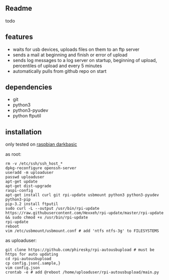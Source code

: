 Readme
---
todo

features
---
- waits for usb devices, uploads files on them to an ftp server
- sends a mail at beginning and finish or error of upload
- sends log messages to a log server on startup, beginning of upload, percentiles of upload and every 5 minutes
- automatically pulls from github repo on start

dependencies
---
* git
* python3
* python3-pyudev
* python ftputil

installation
---
only tested on [raspbian darkbasic](http://www.linuxsystems.it/raspbian-wheezy-armhf-raspberry-pi-minimal-image/)

as root:

	rm -v /etc/ssh/ssh_host_*
	dpkg-reconfigure openssh-server
	useradd -m uploaduser
	passwd uploaduser
	apt-get update 
	apt-get dist-upgrade
	raspi-config
	apt-get install curl git rpi-update usbmount python3 python3-pyudev python3-pip
	pip-3.2 install ftputil
	sudo curl -L --output /usr/bin/rpi-update https://raw.githubusercontent.com/Hexxeh/rpi-update/master/rpi-update && sudo chmod +x /usr/bin/rpi-update
	rpi-update
	reboot
	vim /etc/usbmount/usbmount.conf # add 'ntfs ntfs-3g' to FILESYSTEMS

as uploaduser:

	git clone https://github.com/phiresky/rpi-autousbupload # must be https for auto updating
	cd rpi-autousbupload
	cp config.json{.sample,}
	vim config.json
	crontab -e # add @reboot /home/uploaduser/rpi-autousbupload/main.py




